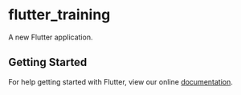 # flutter_training

A new Flutter application.

## Getting Started

For help getting started with Flutter, view our online
[documentation](http://flutter.io/).
